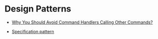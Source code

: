# Design Patterns

- [Why You Should Avoid Command Handlers Calling Other Commands?](https://www.rahulpnath.com/blog/avoid-commands-calling-commands/)

- [Specification pattern](https://github.com/ardalis/Specification)